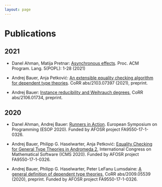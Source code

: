 ```yaml
---
layout: page
---
```


# Publications

## 2021

* Danel Ahman, Matija Pretnar: [Asynchronous effects](https://doi.org/10.1145/3434305). Proc. ACM Program. Lang. 5(POPL): 1-28 (2021)

* Andrej Bauer, Anja Petković: [An extensible equality checking algorithm for dependent type theories](https://arxiv.org/abs/2103.07397). CoRR abs/2103.07397 (2021), preprint.

* Andrej Bauer: [Instance reducibility and Weihrauch degrees](https://arxiv.org/abs/2106.01734), CoRR abs/2106.01734, preprint.

## 2020

* Danel Ahman, Andrej Bauer: [Runners in Action](https://doi.org/10.1007/978-3-030-44914-8_2). European Symposium on Programming
(ESOP 2020). Funded by AFOSR project FA9550-17-1-0326.

* Andrej Bauer, Philipp G. Haselwarter, Anja Petković: [Equality Checking for General Type Theories in Andromeda 2](https://doi.org/10.1007/978-3-030-52200-1_25), International Congress on Mathematical Software (ICMS 2020).
Funded by AFOSR project FA9550-17-1-0326.

* Andrej Bauer, Philipp G. Haselwarter, Peter LeFanu Lumsdaine: [A general definition of dependent type theories](https://arxiv.org/abs/2009.05539), CoRR abs/2009.05539 (2020), preprint. Funded by AFOSR project FA9550-17-1-0326.

